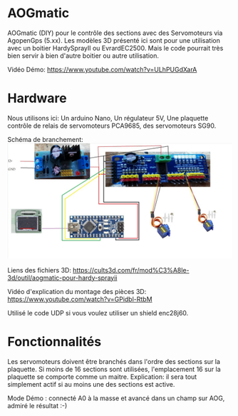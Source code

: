 ﻿# AOGmatic

AOGmatic (DIY) pour le contrôle des sections avec des Servomoteurs via AgopenGps (5.xx). Les modèles 3D présenté ici sont pour une utilisation avec un boitier HardySprayII ou EvrardEC2500.
Mais le code pourrait très bien servir à bien d'autre boitier ou autre utilisation.

Vidéo Démo:
https://www.youtube.com/watch?v=ULhPUGdXarA

# Hardware

Nous utilisons ici: Un arduino Nano, Un régulateur 5V, Une plaquette contrôle de relais de servomoteurs PCA9685, des servomoteurs SG90.

Schéma de branchement:
![Schéma](Pics/Schema.jpg)


Liens des fichiers 3D:
https://cults3d.com/fr/mod%C3%A8le-3d/outil/aogmatic-pour-hardy-sprayii


Vidéo d'explication du montage des pièces 3D:
https://www.youtube.com/watch?v=GPidbl-RtbM


Utilisé le code UDP si vous voulez utiliser un shield enc28j60.

# Fonctionnalités

Les servomoteurs doivent être branchés dans l'ordre des sections sur la plaquette. Si moins de 16 sections sont utilisées, l'emplacement 16 sur la plaquette se comporte comme un maitre. Explication: il sera tout simplement actif si au moins une des sections est active.

Mode Démo : connecté A0 à la masse et avancé dans un champ sur AOG, admiré le résultat :-)



